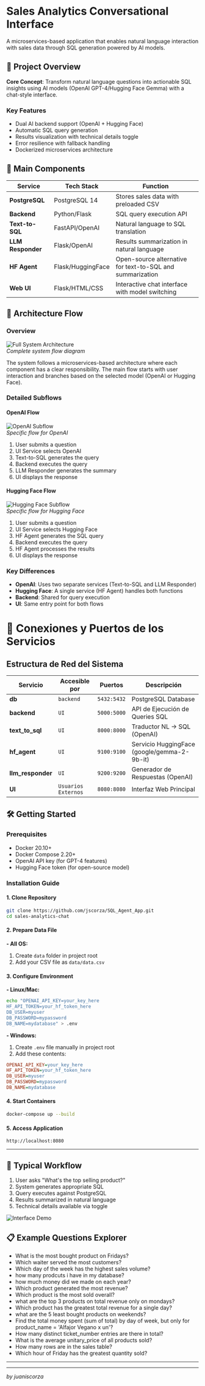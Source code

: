 # Sales Analytics Conversational Interface

A microservices-based application that enables natural language interaction with sales data through SQL generation powered by AI models.

## 🚀 Project Overview

**Core Concept**: Transform natural language questions into actionable SQL insights using AI models (OpenAI GPT-4/Hugging Face Gemma) with a chat-style interface.

### Key Features
- Dual AI backend support (OpenAI + Hugging Face)
- Automatic SQL query generation
- Results visualization with technical details toggle
- Error resilience with fallback handling
- Dockerized microservices architecture

## 🧩 Main Components

| Service | Tech Stack | Function |
|---------|------------|----------|
| **PostgreSQL** | PostgreSQL 14 | Stores sales data with preloaded CSV |
| **Backend** | Python/Flask | SQL query execution API |
| **Text-to-SQL** | FastAPI/OpenAI | Natural language to SQL translation |
| **LLM Responder** | Flask/OpenAI | Results summarization in natural language |
| **HF Agent** | Flask/HuggingFace | Open-source alternative for text-to-SQL and summarization |
| **Web UI** | Flask/HTML/CSS | Interactive chat interface with model switching |

## 📐 Architecture Flow

### Overview
![Full System Architecture](./img/DiagramFull.png)  
*Complete system flow diagram*

The system follows a microservices-based architecture where each component has a clear responsibility. The main flow starts with user interaction and branches based on the selected model (OpenAI or Hugging Face).

### Detailed Subflows

#### OpenAI Flow
![OpenAI Subflow](./img/diagramOpenAI.png)  
*Specific flow for OpenAI*

1. User submits a question
2. UI Service selects OpenAI
3. Text-to-SQL generates the query
4. Backend executes the query
5. LLM Responder generates the summary
6. UI displays the response

#### Hugging Face Flow
![Hugging Face Subflow](./img/diagramHF.png)  
*Specific flow for Hugging Face*

1. User submits a question
2. UI Service selects Hugging Face
3. HF Agent generates the SQL query
4. Backend executes the query
5. HF Agent processes the results
6. UI displays the response

### Key Differences
- **OpenAI**: Uses two separate services (Text-to-SQL and LLM Responder)
- **Hugging Face**: A single service (HF Agent) handles both functions
- **Backend**: Shared for query execution
- **UI**: Same entry point for both flows


# 🔌 Conexiones y Puertos de los Servicios

## Estructura de Red del Sistema

| Servicio         | Accesible por         | Puertos      | Descripción                          |
|------------------|-----------------------|--------------|--------------------------------------|
| **db**           | `backend`             | `5432:5432`  | PostgreSQL Database                  |
| **backend**      | `UI`                  | `5000:5000`  | API de Ejecución de Queries SQL      |
| **text_to_sql**  | `UI`                  | `8000:8000`  | Traductor NL → SQL (OpenAI)          |
| **hf_agent**     | `UI`                  | `9100:9100`  | Servicio HuggingFace (google/gemma-2-9b-it)   |
| **llm_responder**| `UI`                  | `9200:9200`  | Generador de Respuestas (OpenAI)     |
| **UI**           | `Usuarios Externos`   | `8080:8080`  | Interfaz Web Principal               |
## 🛠️ Getting Started

### Prerequisites
- Docker 20.10+
- Docker Compose 2.20+
- OpenAI API key (for GPT-4 features)
- Hugging Face token (for open-source model)

### Installation Guide

#### 1. Clone Repository
```bash
git clone https://github.com/jscorza/SQL_Agent_App.git
cd sales-analytics-chat
```

#### 2. Prepare Data File
**- All OS:**
1. Create `data` folder in project root
2. Add your CSV file as `data/data.csv` 



#### 3. Configure Environment
**- Linux/Mac:**
```bash
echo "OPENAI_API_KEY=your_key_here
HF_API_TOKEN=your_hf_token_here
DB_USER=myuser
DB_PASSWORD=mypassword
DB_NAME=mydatabase" > .env
```

**- Windows:**
1. Create `.env` file manually in project root
2. Add these contents:
```ini
OPENAI_API_KEY=your_key_here
HF_API_TOKEN=your_hf_token_here
DB_USER=myuser
DB_PASSWORD=mypassword
DB_NAME=mydatabase
```

#### 4. Start Containers
```bash
docker-compose up --build
```

#### 5. Access Application
```
http://localhost:8080
```

---


## 🔄 Typical Workflow
1. User asks "What's the top selling product?"
2. System generates appropriate SQL
3. Query executes against PostgreSQL
4. Results summarized in natural language
5. Technical details available via toggle

![Interface Demo](./img/interfaz.png)

## 📋 Example Questions Explorer  
- What is the most bought product on Fridays?  
- Which waiter served the most customers?  
- Which day of the week has the highest sales volume?  
- how many prodcuts i have in my database?  
- how much money did we made on each year?  
- Which product generated the most revenue?  
- Which product is the most sold overall?  
- what are the top 3 products on total revenue only on mondays?  
- Which product has the greatest total revenue for a single day?  
- what are the 5 least bought products on weekends?  
- Find the total money spent (sum of total) by day of week, but only for product_name = 'Alfajor Vegano x un'?  
- How many distinct ticket_number entries are there in total?  
- What is the average unitary_price of all products sold?  
- How many rows are in the sales table?  
- Which hour of Friday has the greatest quantity sold?  



---
---
*by juaniscorza* 
  
